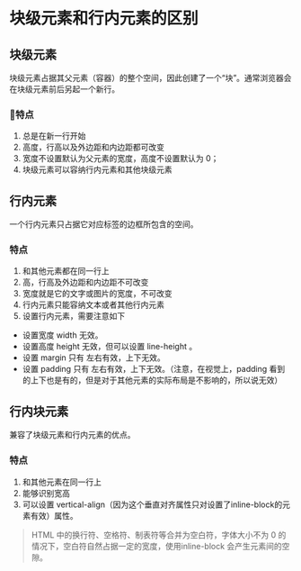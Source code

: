 # 块级元素和行内元素的区别

## 块级元素
块级元素占据其父元素（容器）的整个空间，因此创建了一个“块”。通常浏览器会在块级元素前后另起一个新行。

### 特点
1. 总是在新一行开始
2. 高度，行高以及外边距和内边距都可改变
3. 宽度不设置默认为父元素的宽度，高度不设置默认为 0；
4. 块级元素可以容纳行内元素和其他块级元素

## 行内元素
一个行内元素只占据它对应标签的边框所包含的空间。

### 特点
1. 和其他元素都在同一行上
2. 高，行高及外边距和内边距不可改变
3. 宽度就是它的文字或图片的宽度，不可改变
4. 行内元素只能容纳文本或者其他行内元素
5. 设置行内元素，需要注意如下
- 设置宽度 width 无效。
- 设置高度 height 无效，但可以设置 line-height 。
- 设置 margin 只有 左右有效，上下无效。
- 设置 padding 只有 左右有效，上下无效。（注意，在视觉上，padding 看到的上下也是有的，但是对于其他元素的实际布局是不影响的，所以说无效）

## 行内块元素
兼容了块级元素和行内元素的优点。

### 特点
1. 和其他元素在同一行上
2. 能够识别宽高
3. 可以设置 vertical-align（因为这个垂直对齐属性只对设置了inline-block的元素有效）属性。

> HTML 中的换行符、空格符、制表符等合并为空白符，字体大小不为 0 的情况下，空白符自然占据一定的宽度，使用inline-block 会产生元素间的空隙。